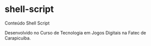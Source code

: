 # shell-script

Conteúdo Shell Script

Desenvolvido no Curso de Tecnologia em Jogos Digitais na Fatec de Carapicuiba.

